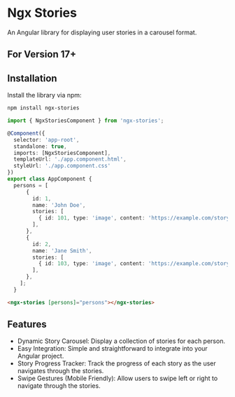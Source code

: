 # Ngx Stories

An Angular library for displaying user stories in a carousel format.


## For Version 17+

## Installation

Install the library via npm:

```bash
npm install ngx-stories
```

```ts
import { NgxStoriesComponent } from 'ngx-stories';

@Component({
  selector: 'app-root',
  standalone: true,
  imports: [NgxStoriesComponent],
  templateUrl: './app.component.html',
  styleUrl: './app.component.css'
})
export class AppComponent {
  persons = [
      {
        id: 1,
        name: 'John Doe',
        stories: [
          { id: 101, type: 'image', content: 'https://example.com/story1.jpg' },
        ],
      },
      {
        id: 2,
        name: 'Jane Smith',
        stories: [
          { id: 103, type: 'image', content: 'https://example.com/story3.jpg' },
        ],
      },
    ];
  }
```

```html
<ngx-stories [persons]="persons"></ngx-stories>
```

## Features
* Dynamic Story Carousel: Display a collection of stories for each person.
* Easy Integration: Simple and straightforward to integrate into your Angular project.
* Story Progress Tracker: Track the progress of each story as the user navigates through the stories.
* Swipe Gestures (Mobile Friendly): Allow users to swipe left or right to navigate through the stories.




